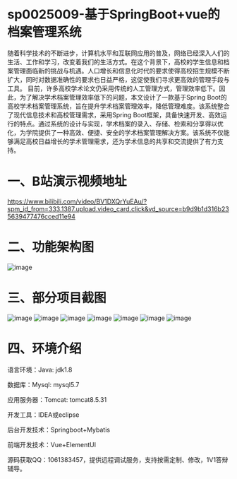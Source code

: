 
# sp0025009-基于SpringBoot+vue的档案管理系统
随着科学技术的不断进步，计算机水平和互联网应用的普及，网络已经深入人们的生活、工作和学习，改变着我们的生活方式。在这个背景下，高校的学生信息和档案管理面临新的挑战与机遇。人口增长和信息化时代的要求使得高校招生规模不断扩大，同时对数据准确性的要求也日益严格，这促使我们寻求更高效的管理手段与工具。
目前，许多高校学术论文仍采用传统的人工管理方式，管理效率低下。因此，为了解决学术档案管理效率低下的问题，本文设计了一款基于Spring Boot的高校学术档案管理系统，旨在提升学术档案管理效率，降低管理难度。该系统整合了现代信息技术和高校管理需求，采用Spring Boot框架，具备快速开发、高效运行的特点。通过系统的设计与实现，学术档案的录入、存储、检索和分享得以优化，为学院提供了一种高效、便捷、安全的学术档案管理解决方案。该系统不仅能够满足高校日益增长的学术管理需求，还为学术信息的共享和交流提供了有力支持。
# 一、B站演示视频地址
https://www.bilibili.com/video/BV1DXQrYuEAu/?spm_id_from=333.1387.upload.video_card.click&vd_source=b9d9b1d316b235639477476cced11e94

# 二、功能架构图
![image](https://github.com/user-attachments/assets/1d5a6250-770d-4831-a95c-e900729c0893)

# 三、部分项目截图
![image](https://github.com/user-attachments/assets/92604840-f4d2-49f8-a4ce-0323e5a6d6b0)
![image](https://github.com/user-attachments/assets/cef938b8-f7fe-4ce7-86f2-d0d604a210de)
![image](https://github.com/user-attachments/assets/b3228ec4-b468-475e-b1de-827b1b2eb179)
![image](https://github.com/user-attachments/assets/5519946d-435d-4273-8602-d07fefe62268)
![image](https://github.com/user-attachments/assets/920ba08b-df9c-4a0a-90df-7009e124a816)
![image](https://github.com/user-attachments/assets/a7978336-632b-4ffa-89e7-b51252fe1a2e)
![image](https://github.com/user-attachments/assets/b93e4683-c4ef-4dea-aee6-398ffeab58cd)

# 四、环境介绍
语言环境：Java: jdk1.8

数据库：Mysql: mysql5.7

应用服务器：Tomcat: tomcat8.5.31

开发工具：IDEA或eclipse

后台开发技术：Springboot+Mybatis

前端开发技术：Vue+ElementUI

源码获取QQ：1061383457，提供远程调试服务，支持按需定制、修改，1V1答辩辅导。

